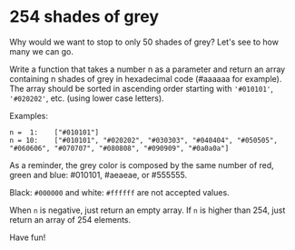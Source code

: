 # 254 shades of grey

Why would we want to stop to only 50 shades of grey? Let's see to how many we can go.

Write a function that takes a number n as a parameter and return an array containing n shades of grey in hexadecimal code (#aaaaaa for example). The array should be sorted in ascending order starting with `'#010101'`, `'#020202'`, etc. (using lower case letters).

Examples:
```
n =  1:    ["#010101"]
n = 10:    ["#010101", "#020202", "#030303", "#040404", "#050505", "#060606", "#070707", "#080808", "#090909", "#0a0a0a"]
```
As a reminder, the grey color is composed by the same number of red, green and blue: #010101, #aeaeae, or #555555.

Black: `#000000` and white: `#ffffff` are not accepted values.

When `n` is negative, just return an empty array. If `n` is higher than 254, just return an array of 254 elements.

Have fun!
